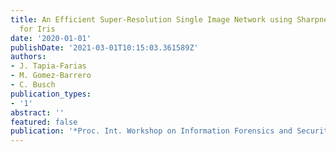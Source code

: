 ```yaml
---
title: An Efficient Super-Resolution Single Image Network using Sharpness Loss Metrics
  for Iris
date: '2020-01-01'
publishDate: '2021-03-01T10:15:03.361589Z'
authors:
- J. Tapia-Farias
- M. Gomez-Barrero
- C. Busch
publication_types:
- '1'
abstract: ''
featured: false
publication: '*Proc. Int. Workshop on Information Forensics and Security (WIFS)*'
---
```


